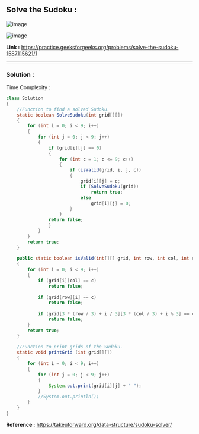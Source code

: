 ## Solve the Sudoku :

![image](https://user-images.githubusercontent.com/23376002/166985000-6cdc82d7-ff7f-4306-a164-479989766ba9.png)

![image](https://user-images.githubusercontent.com/23376002/166985043-5b1bed59-03a4-4e10-b46a-3437ec3389f5.png)


**Link :** https://practice.geeksforgeeks.org/problems/solve-the-sudoku-1587115621/1


------------------------------------------------------------------------------------------------------------------------------------------------------


### Solution :

Time Complexity :


```java
class Solution
{
    //Function to find a solved Sudoku. 
    static boolean SolveSudoku(int grid[][])
    {
        for (int i = 0; i < 9; i++) 
        {
            for (int j = 0; j < 9; j++) 
            {
                if (grid[i][j] == 0) 
                {
                    for (int c = 1; c <= 9; c++) 
                    {
                        if (isValid(grid, i, j, c)) 
                        {
                            grid[i][j] = c;
                            if (SolveSudoku(grid))
                                return true;
                            else
                                grid[i][j] = 0;
                        }
                    }   
                return false;
                }
            }
        }
        return true;
    }
    
    public static boolean isValid(int[][] grid, int row, int col, int c) 
    {
        for (int i = 0; i < 9; i++) 
        {
            if (grid[i][col] == c)
                return false;
            
            if (grid[row][i] == c)
                return false;
            
            if (grid[3 * (row / 3) + i / 3][3 * (col / 3) + i % 3] == c)
                return false;
        }
        return true;
    }
    
    //Function to print grids of the Sudoku.
    static void printGrid (int grid[][])
    {
        for (int i = 0; i < 9; i++) 
        {
            for (int j = 0; j < 9; j++)
            {
                System.out.print(grid[i][j] + " ");
            }
            //System.out.println();
        }
    }
}
```



**Reference :** https://takeuforward.org/data-structure/sudoku-solver/



